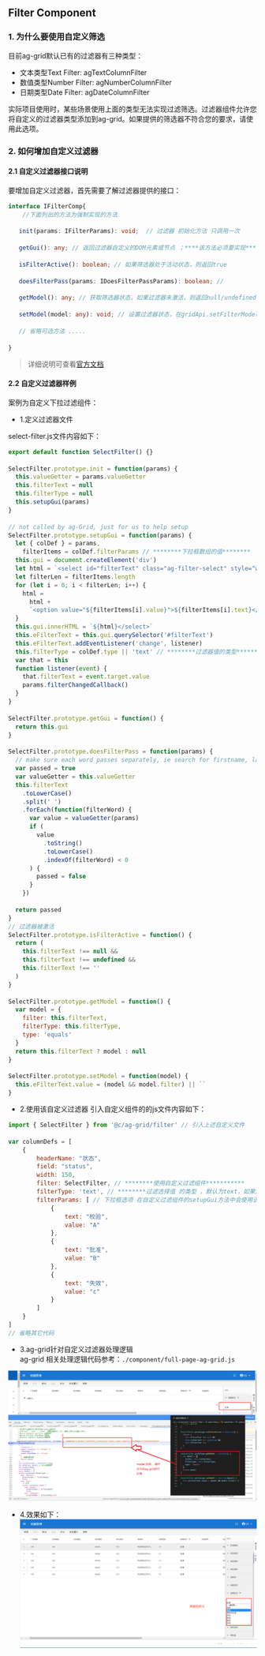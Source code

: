 ## Filter Component

### 1. 为什么要使用自定义筛选
目前ag-grid默认已有的过滤器有三种类型：
- 文本类型Text Filter: agTextColumnFilter
- 数值类型Number Filter: agNumberColumnFilter
- 日期类型Date Filter: agDateColumnFilter

实际项目使用时，某些场景使用上面的类型无法实现过滤筛选。过滤器组件允许您将自定义的过滤器类型添加到ag-grid。如果提供的筛选器不符合您的要求，请使用此选项。

### 2. 如何增加自定义过滤器
#### 2.1 自定义过滤器接口说明
要增加自定义过滤器，首先需要了解过滤器提供的接口：
```ts
interface IFilterComp{
    //下面列出的方法为强制实现的方法 

   init(params: IFilterParams): void;  // 过滤器 初始化方法 只调用一次

   getGui(): any; // 返回过滤器自定义的DOM元素或节点 ；****该方法必须要实现****

   isFilterActive(): boolean; // 如果筛选器处于活动状态，则返回true

   doesFilterPass(params: IDoesFilterPassParams): boolean; // 

   getModel(): any; // 获取筛选器状态。如果过滤器未激活，则返回null/undefined

   setModel(model: any): void; // 设置过滤器状态，在gridApi.setFilterModel之后调用

   // 省略可选方法 .....
   
}

```
> 详细说明可查看[官方文档](https://www.ag-grid.com/javascript-grid-filter-component/)

#### 2.2 自定义过滤器样例

案例为自定义下拉过滤组件：

- 1.定义过滤器文件

select-filter.js文件内容如下：
```js
export default function SelectFilter() {}

SelectFilter.prototype.init = function(params) {
  this.valueGetter = params.valueGetter
  this.filterText = null
  this.filterType = null
  this.setupGui(params)
}

// not called by ag-Grid, just for us to help setup
SelectFilter.prototype.setupGui = function(params) {
  let { colDef } = params,
    filterItems = colDef.filterParams // ********下拉框数组的值********
  this.gui = document.createElement('div')
  let html = `<select id="filterText" class="ag-filter-select" style="width: 170px" value=""><option value="">---请选择---</option>`
  let filterLen = filterItems.length
  for (let i = 0; i < filterLen; i++) {
    html =
      html +
      `<option value="${filterItems[i].value}">${filterItems[i].text}</opption>`
  }
  this.gui.innerHTML = `${html}</select>`
  this.eFilterText = this.gui.querySelector('#filterText')
  this.eFilterText.addEventListener('change', listener)
  this.filterType = colDef.type || 'text' // ********过滤器值的类型********
  var that = this
  function listener(event) {
    that.filterText = event.target.value
    params.filterChangedCallback()
  }
}

SelectFilter.prototype.getGui = function() {
  return this.gui
}

SelectFilter.prototype.doesFilterPass = function(params) {
  // make sure each word passes separately, ie search for firstname, lastname
  var passed = true
  var valueGetter = this.valueGetter
  this.filterText
    .toLowerCase()
    .split(' ')
    .forEach(function(filterWord) {
      var value = valueGetter(params)
      if (
        value
          .toString()
          .toLowerCase()
          .indexOf(filterWord) < 0
      ) {
        passed = false
      }
    })

  return passed
}
// 过滤器被激活
SelectFilter.prototype.isFilterActive = function() {
  return (
    this.filterText !== null &&
    this.filterText !== undefined &&
    this.filterText !== ''
  )
}

SelectFilter.prototype.getModel = function() {
  var model = {
    filter: this.filterText,
    filterType: this.filterType,
    type: 'equals'
  }
  return this.filterText ? model : null
}

SelectFilter.prototype.setModel = function(model) {
  this.eFilterText.value = (model && model.filter) || ``
}
```

- 2.使用该自定义过滤器
引入自定义组件的的js文件内容如下：
```js
import { SelectFilter } from '@c/ag-grid/filter' // 引入上述自定义文件

var columnDefs = [
    {
        headerName: "状态", 
        field: "status", 
        width: 150, 
        filter: SelectFilter, // ********使用自定义过滤组件***********
        filterType: 'text', // ********过滤选择值 的类型 ，默认为text，如果为boolean 则增加boolean类型值相关处理***********
        filterParams: [ // 下拉框选项 在自定义过滤组件的setupGui方法中会使用该值
            {
                text: "校验",
                value: "A"
            },
            {
                text: "批准",
                value: "B"
            },
            {
                text: "失效",
                value: "c"
            }
        ]
    }
]
// 省略其它代码
```

- 3.ag-grid针对自定义过滤器处理逻辑      
ag-grid 相关处理逻辑代码参考：`./component/full-page-ag-grid.js`      

![agGrid 过滤处理相关逻辑](https://github.com/bxRita/document/blob/master/ag-grid-vue/imgs/2.png)

- 4.效果如下：
![自定义筛选](https://github.com/bxRita/document/blob/master/ag-grid-vue/imgs/1.png)
